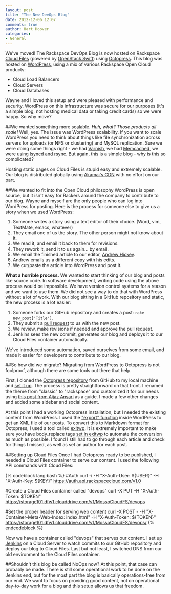 ```yaml
---
layout: post
title: "The New DevOps Blog"
date: 2012-12-06 12:07
comments: true
author: Hart Hoover
categories:
- General
---
```

We've moved! The Rackspace DevOps Blog is now hosted on Rackspace [Cloud Files](http://www.rackspace.com/cloud/public/files/) (powered by [OpenStack Swift](http://www.openstack.org/software/openstack-storage/)) using [Octopress](http://octopress.org/). This blog was hosted on [WordPress](http://www.wordpress.org), using a mix of various Rackspace Open Cloud products:

* Cloud Load Balancers
* Cloud Servers
* Cloud Databases

Wayne and I loved this setup and were pleased with performance and security. WordPress on this infrastructure was secure for our purposes (it's a simple blog, not hosting medical data or taking credit cards) so we were happy. So why move?
<!--more-->

##We wanted something more scalable.
*Huh, what? Those products all scale!* Well, yes. The issue was WordPress scalability. If you want to scale WordPress you need to think about things like file synchronization across servers for uploads (or NFS or clustering) and MySQL replication. Sure we were doing some things right - we had [Varnish](https://www.varnish-cache.org/), we had [Memcached](http://memcached.org/), we were using [lsyncd and rsync](http://code.google.com/p/lsyncd/). But again, this is a simple blog - why is this so complicated?

Hosting static pages on Cloud Files is stupid easy and extremely scalable. Our blog is distributed globally using [Akamai's CDN](http://www.rackspace.com/cloud/public/files/technology/?page=cdn) with no effort on our part.

##We wanted to fit into the Open Cloud philosophy
WordPress is open source, but it isn't easy for Rackers around the company to contribute to our blog. Wayne and myself are the only people who can log into WordPress for posting. Here is the process for someone else to give us a story when we used WordPress:

1. Someone writes a story using a text editor of their choice. (Word, vim, TextMate, emacs, whatever)
2. They email one of us the story. The other person might not know about it.
3. We read it, and email it back to them for revisions.
4. They rework it, send it to us again... by email.
5. We email the finished article to our editor, [Andrew Hickey](ww.linkedin.com/in/andrewrhickey).
6. Andrew emails us a different copy with his edits.
7. We cut/paste the article into WordPress and post it.

**What a horrible process.** We wanted to start thinking of our blog and posts like source code. In software development, writing code using the above process would be impossible. We have version control systems for a reason and we want to use them. We did not see a way to do that with WordPress without a lot of work. With our blog sitting in a GitHub repository and static, the new process is a lot easier:

1. Someone forks our GitHub repository and creates a post: `rake new_post['Title']`.
2. They submit a [pull request](https://help.github.com/articles/using-pull-requests) to us with the new post.
3. We review, make revisions if needed and approve the pull request.
4. Jenkins sees the new commit, generates our blog and deploys it to our Cloud Files container automatically.

We've introduced some automation, saved ourselves from some email, and made it easier for developers to contribute to our blog.

##So how did we migrate?
Migrating from WordPress to Octopress is not foolproof, although there are some tools out there that help.

First, I cloned the [Octopress repository](https://github.com/imathis/octopress) from GitHub to my local machine and [set it up](http://octopress.org/docs/setup/). The process is pretty straightforward on that front. I renamed the theme from "classic" to "rackspace" and customized it for our needs using [this post from Aijaz Ansari](http://aijazansari.com/2012/08/27/how-to-customize-octopress-theme/) as a guide. I made a few other changes and added some sidebar and social content.

At this point I had a working Octopress installation, but I needed the existing content from WordPress. I used the ["export" function](http://codex.wordpress.org/Tools_Export_Screen) inside WordPress to get an XML file of our posts. To convert this to Markdown format for Octopress, I used a tool called [exitwp](https://github.com/thomasf/exitwp). It is extremely important to make sure you have body_replace tags [set in exitwp](https://github.com/thomasf/exitwp/blob/master/config.yaml) to automate the conversion as much as possible. I found I still had to go through each article and check for things I missed, as well as set an author for each post.

##Setting up Cloud Files
Once I had Octopress ready to be published, I needed a Cloud Files container to serve our content. I used the following API commands with Cloud Files:

{% codeblock lang:bash %}
#Auth
curl -i -H "X-Auth-User: ${USER}" -H "X-Auth-Key: ${KEY}" https://auth.api.rackspacecloud.com/v1.0

#Create a Cloud Files container called "devops"
curl -X PUT -H "X-Auth-Token: $TOKEN" https://storage101.dfw1.clouddrive.com/v1/MossoCloudFS/devops

#Set the proper header for serving web content
curl -X POST - -H "X-Container-Meta-Web-Index: index.html" -H "X-Auth-Token: ${TOKEN}" https://storage101.dfw1.clouddrive.com/v1/MossoCloudFS/devops/
{% endcodeblock %}

Now we have a container called "devops" that serves our content. I set up [Jenkins](http://jenkins-ci.org/) on a Cloud Server to watch commits to our GitHub repository and deploy our blog to Cloud Files. Last but not least, I switched DNS from our old environment to the Cloud Files container.

##Shouldn't this blog be called NoOps now?
At this point, that case can probably be made. There is still some operational work to be done on the Jenkins end, but for the most part the blog is basically operations-free from our end. We want to focus on providing good content, not on operational day-to-day work for a blog and this setup allows us that freedom.
